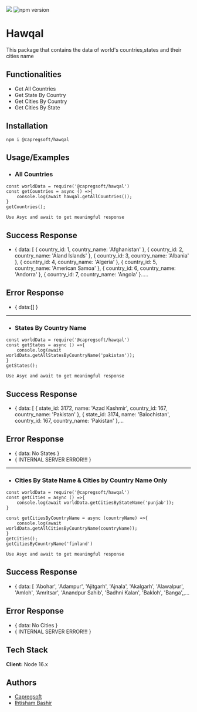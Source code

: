 
![](https://img.shields.io/node/v/@capregsoft/hawqal?style=for-the-badge)
![npm version](https://img.shields.io/npm/v/@capregsoft/hawqal?style=for-the-badge)
# Hawqal

This package that contains the data of world's countries,states and their cities name

## Functionalities

- Get All Countries
- Get State By Country 
- Get Cities By Country
- Get Cities By State 

## Installation
```
npm i @capregsoft/hawqal
```
## Usage/Examples

- ### All Countries
```node
const worldData = require('@capregsoft/hawqal')
const getCountries = async () =>{
    console.log(await hawqal.getAllCountries());
}
getCountries();
```
``
Use Asyc and await to get meaningful response
``

## Success Response

- {
  data: [
    { country_id: 1, country_name: 'Afghanistan' },
    { country_id: 2, country_name: 'Aland Islands' },
    { country_id: 3, country_name: 'Albania' },
    { country_id: 4, country_name: 'Algeria' },
    { country_id: 5, country_name: 'American Samoa' },
    { country_id: 6, country_name: 'Andorra' },
    { country_id: 7, country_name: 'Angola' }.....

## Error Response

- {
    data:[]
}
------------------------------------------------------------------------------------------
- ### States By Country Name
```node
const worldData = require('@capregsoft/hawqal')
const getStates = async () =>{
    console.log(await worldData.getAllStatesByCountryName('pakistan'));
}
getStates();
```
``
Use Asyc and await to get meaningful response
``

## Success Response

- {
  data: [
    {
      state_id: 3172,
      name: 'Azad Kashmir',
      country_id: 167,
      country_name: 'Pakistan'
    },
    {
      state_id: 3174,
      name: 'Balochistan',
      country_id: 167,
      country_name: 'Pakistan'
    },...

## Error Response

- {
    data: No States
    }
- {
    INTERNAL SERVER ERROR!!!
    }
------------------------------------------------------------------------------------------
- ### Cities By State Name & Cities by Country Name Only
```node
const worldData = require('@capregsoft/hawqal')
const getCities = async () =>{
    console.log(await worldData.getCitiesByStateName('punjab'));
}

const getCitiesByCountryName = async (countryName) =>{
    console.log(await worldData.getAllCitiesByCountryName(countryName));
}
getCities();
getCitiesByCountryName('finland')
```
``
Use Asyc and await to get meaningful response
``

## Success Response

- {
  data: [
    'Abohar',          'Adampur',      'Ajitgarh',
    'Ajnala',          'Akalgarh',     'Alawalpur',
    'Amloh',           'Amritsar',     'Anandpur Sahib',
    'Badhni Kalan',    'Bakloh',       'Banga',,...

## Error Response

- {
    data: No Cities
    }
- {
    INTERNAL SERVER ERROR!!!
    }

## Tech Stack

**Client:** Node 16.x


## Authors

- [Capregsoft](https://www.github.com/capregsoft)
- [Ihtisham Bashir](https://www.github.com/ihtisham007)

